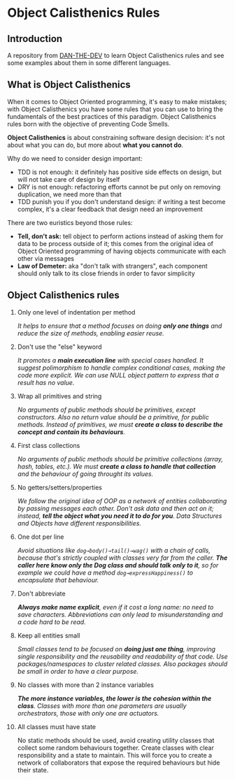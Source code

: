 # Object Calisthenics Rules

## Introduction
A repository from [DAN-THE-DEV](https://www.linkedin.com/in/daniele-scillia/) to learn Object Calisthenics rules and see some examples about them in some different languages.

## What is Object Calisthenics
When it comes to Object Oriented programming, it's easy to make mistakes; with Object Calisthenics you have some rules that you can use to bring the fundamentals of the best practices of this paradigm. Object Calisthenics rules born with the objective of preventing Code Smells. 

**Object Calisthenics** is about constraining software design decision: it's not about what you can do, but more about **what you cannot do**. 

Why do we need to consider design important: 

- TDD is not enough: it definitely has positive side effects on design, but will not take care of design by itself
- DRY is not enough: refactoring efforts cannot be put only on removing duplication, we need more than that
- TDD punish you if you don't understand design: if writing a test become complex, it's a clear feedback that design need an improvement

There are two euristics beyond those rules: 

- **Tell, don't ask:** tell object to perform actions instead of asking them for data to be process outside of it; this comes from the original idea of Object Oriented programming of having objects communicate with each other via messages
- **Law of Demeter:** aka "don't talk with strangers", each component should only talk to its close friends in order to favor simplicity

## Object Calisthenics rules

1. Only one level of indentation per method

    *It helps to ensure that a method focuses on doing **only one things** and reduce the size of methods, enabling easier reuse.*

2. Don't use the "else" keyword

    *It promotes a **main execution line** with special cases handled. It suggest polimorphism to handle complex conditional cases, making the code more explicit. We can use NULL object pattern to express that a result has no value.*

3. Wrap all primitives and string

    *No arguments of public methods should be primitives, except constructors. Also no return value should be a primitive, for public methods. Instead of primitives, we must **create a class to describe the concept and contain its behaviours**.* 

4. First class collections

    *No arguments of public methods should be primitive collections (array, hash, tables, etc.). We must **create a class to handle that collection** and the behaviour of going throught its values.*

5. No getters/setters/properties 

    *We follow the original idea of OOP as a network of entities collaborating by passing messages each other. Don't ask data and then act on it; instead, **tell the object what you need it to do for you**. Data Structures and Objects have different responsibilities.* 

6. One dot per line

    *Avoid situations like `dog→body()→tail()→wag()` with a chain of calls, because that's strictly coupled with classes very far from the caller. **The caller here know only the Dog class and should talk only to it**, so for example we could have a method `dog→expressHappiness()` to encapsulate that behaviour.* 

7. Don't abbreviate

    ***Always make name explicit**, even if it cost a long name: no need to save characters. Abbreviations can only lead to misunderstanding and a code hard to be read.* 

8. Keep all entities small

    *Small classes tend to be focused on **doing just one thing**, improving single responsibility and the reusability and readability of that code. Use packages/namespaces to cluster related classes. Also packages should be small in order to have a clear purpose.* 

9. No classes with more than 2 instance variables

    ***The more instance variables, the lower is the cohesion within the class**. Classes with more than one parameters are usually orchestrators, those with only one are actuators.* 

10. All classes must have state

    No static methods should be used, avoid creating utility classes that collect some random behaviours together. Create classes with clear responsibility and a state to maintain. This will force you to create a network of collaborators that expose the required behaviours but hide their state.
